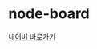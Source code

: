 # node-board

[API]: (https://documenter.getpostman.com/view/16655599/UUxwC96x)
[네이버 바로가기](http://www.naver.com/)
